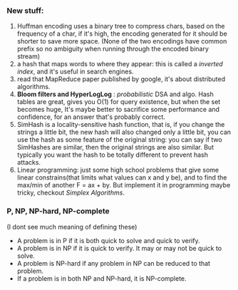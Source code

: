 ### New stuff:
1. Huffman encoding uses a binary tree to compress chars, based on the frequency of a char,
if it's high, the encoding generated for it should be shorter to save more space.
(None of the two encodings have common prefix so no ambiguity when running through the encoded binary stream)
2. a hash that maps words to where they appear: this is called a *inverted index*, and it's useful in search engines.
3. read that MapReduce paper published by google, it's about distributed algorithms.
4. **Bloom filters and HyperLogLog** : *probabilistic* DSA and algo. Hash tables are great, gives you O(1) for query existence, but when the set becomes huge, It's maybe better to sacrifice some performance and confidence, for an answer that's probably correct.
5. SimHash is a locality-sensitive hash function, that is, if you change the strings a little bit, the new hash will also changed only a little bit, you can use the hash as some feature of the original string: you can say if two SimHashes are similar, then the original strings are also similar. But typically you want the hash to be totally different to prevent hash attacks.
6. Linear programming: just some high school problems that give some linear constrains(that limits what values can x and y be), and to find the max/min of another F = ax + by. But implement it in programming maybe tricky, checkout *Simplex Algorithms*.

### P, NP, NP-hard, NP-complete
(I dont see much meaning of defining these)
- A problem is in P if it is both quick to solve and quick to verify.
- A problem is in NP if it is quick to verify. It may or may not be quick to solve.
- A problem is NP-hard if any problem in NP can be reduced to that problem.
- If a problem is in both NP and NP-hard, it is NP-complete.
